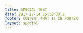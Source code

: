 ```yaml
---
title: SPECIAL TEST
date: 2017-12-14 15:58:00 Z
footer: CONTENT THAT IS IN FOOTER
layout: special
---
```


